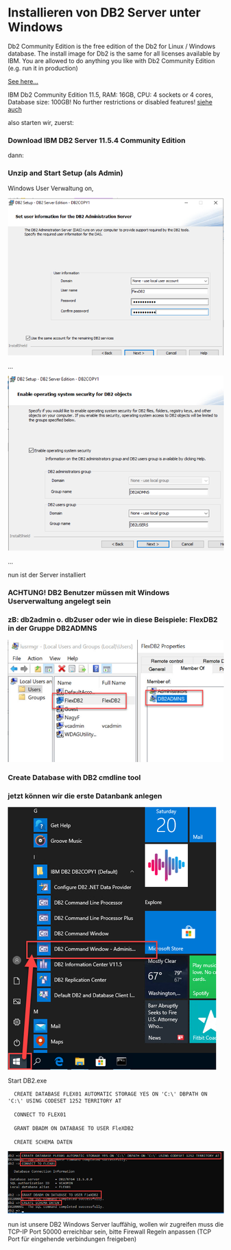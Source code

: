 # Installieren von DB2 Server unter Windows 


Db2 Community Edition is the free edition of the Db2 for Linux / Windows database. The install image for Db2 is the same for all licenses available by IBM. You are allowed to do anything you like with Db2 Community Edition (e.g. run it in production) 

[See here...](https://www.ibmbigdatahub.com/blog/simplifying-db2-downloads-help-clients-and-developers-get-started?cm_mc_uid=81099688463915636374118&cm_mc_sid_50200000=37355781563637411813&cm_mc_sid_52640000=70284231563637411831)

IBM Db2 Community Edition 11.5, RAM: 16GB, CPU: 4 sockets or 4 cores, Database size: 100GB! No further restrictions or disabled features!
[siehe auch](https://www.kbce.com/db2-community-edition/)

also starten wir, zuerst:

### Download IBM DB2 Server 11.5.4 Community Edition

dann:

### Unzip and Start Setup (als Admin)

Windows User Verwaltung on,

![](bilder/inst1.png)

...

![](bilder/inst2.png)  

...

nun ist der Server installiert

### ACHTUNG! DB2 Benutzer müssen mit Windows Userverwaltung angelegt sein
### zB: db2admin o. db2user oder wie in diese Beispiele: FlexDB2 in der Gruppe DB2ADMNS
 
![](bilder/user_db2.jpg)  
 
### Create Database with DB2 cmdline tool
### jetzt können wir die erste Datanbank anlegen

![](bilder/inst3.png)  

Start DB2.exe

      CREATE DATABASE FLEX01 AUTOMATIC STORAGE YES ON 'C:\' DBPATH ON 'C:\' USING CODESET 1252 TERRITORY AT
      
      CONNECT TO FLEX01
    
      GRANT DBADM ON DATABASE TO USER FleXDB2

      CREATE SCHEMA DATEN
      
![](bilder/inst4.png)
 
 
nun ist unsere DB2 Windows Server lauffähig,
wollen wir zugreifen muss die TCP-IP Port 50000 erreichbar sein,
bitte Firewall Regeln anpassen (TCP Port für eingehende verbindungen freigeben)

